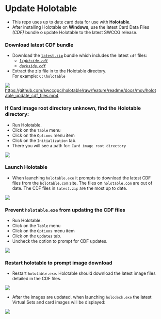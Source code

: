Update Holotable
================

* This repo uses up to date card data for use with **Holotable**.
* After installing Holotable on **Windows**, use the latest Card Data Files _(CDF)_ bundle o update Holotable to the latest SWCCG release.

### Download latest CDF bundle
* Download the [`latest.zip`](../latest.zip) bundle which includes the latest `cdf` files:
  * _[`lightside.cdf`](../lightside.cdf)_
  * _[`darkside.cdf`](../darkside.cdf)_
* Extract the zip file in to the Holotable directory.<br />For example: `C:\holotable`

[![](pix/play_holotable_update_cdf_files.png)](https://github.com/swccgpc/holotable/blob/master/docs/mov/holotable_update_cdf_files.mp4?raw=true)
https://github.com/swccgpc/holotable/raw/feature/readme/docs/mov/holotable_update_cdf_files.mp4

### If Card image root directory unknown, find the Holotable directory:
* Run Holotable.
* Click on the `Table` menu
* Click on the `Options` menu item
* Click on the `Initialization` tab.
* There you will see a path for: `Card image root directory`

![](pix/holotable_options_initialization_card_image_root_directory.png)

### Launch Holotable
* When launching `holotable.exe` it prompts to download the latest CDF files from the `holotable.com` site. The files on `holotable.com` are out of date. The CDF files in `latest.zip` are the most up to date.

![](pix/holotable_cdf_prompt.png)

### Prevent `holotable.exe` from updating the CDF files
* Run Holotable.
* Click on the `Table` menu
* Click on the `Options` menu item
* Click on the `Updates` tab.
* Uncheck the option to prompt for CDF updates.

![](pix/holotable_options_updates.png)

### Restart holotable to prompt image download

* Restart `holotable.exe`. Holotable should download the latest image files detailed in the CDF files.

![](pix/holotable_image_update.png)
* After the images are updated, when launching `holodeck.exe` the latest Virtual Sets and card images will be displayed:

![](pix/holodeck_set15.png)
